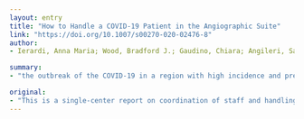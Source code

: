```yaml
---
layout: entry
title: "How to Handle a COVID-19 Patient in the Angiographic Suite"
link: "https://doi.org/10.1007/s00270-020-02476-8"
author:
- Ierardi, Anna Maria; Wood, Bradford J.; Gaudino, Chiara; Angileri, Salvatore Alessio; Jones, Elizabeth C.; Hausegger, Klaus; Carrafiello, Gianpaolo

summary:
- "the outbreak of the COVID-19 in a region with high incidence and prevalence of disease. The selection of procedures for interventional radiology, preparation of staff and interventional suite before the arrival of patients, facility ventilation systems and intra- and post-procedural workflow optimization are described. These precautions may increase the cost of the equipment and prolong procedural times and increase technical difficulties. This is a single-center report on coordinated staff and handling of patients during the outbreak."

original:
- "This is a single-center report on coordination of staff and handling of patients during the outbreak of the COVID-19 (coronavirus disease 2019) in a region with high incidence and prevalence of disease. The selection of procedures for interventional radiology (IR), preparation of staff and interventional suite before the arrival of patients, the facility ventilation systems and intra- and post-procedural workflow optimization are described. The control measures described may increase the cost of the equipment, prolong procedural times and increase technical difficulties. However, these precautions may help control the spread of COVID-19 within the healthcare facility."
---
```


